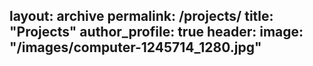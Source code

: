 layout: archive
permalink: /projects/
title: "Projects"
author_profile: true
header:
    image: "/images/computer-1245714_1280.jpg"
---

